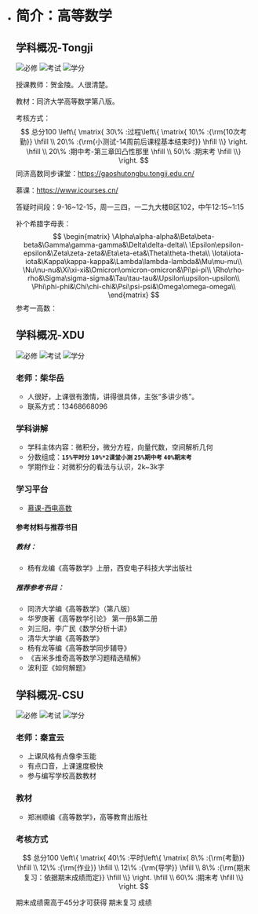 - # 简介：高等数学


  ## 学科概况-Tongji

  ![必修](https://img.shields.io/badge/%E5%BF%85%E4%BF%AE-red) ![考试](https://img.shields.io/badge/%E8%80%83%E8%AF%95-gold) ![学分](https://img.shields.io/badge/%E5%AD%A6%E5%88%86-5.0-white)

  授课教师：贺金陵。人很清楚。

  教材：同济大学高等数学第八版。

  考核方式：
  $$
  总分100 \left\{ \matrix{
    30\% :过程\left\{ \matrix{
    10\% :{\rm{10次考勤}} \hfill \\ 
    20\% :{\rm{小测试-14周前后课程基本结束时}} \hfill \\}  \right. \hfill \\ 
    20\% :期中考-第三章凹凸性那里 \hfill \\ 
    50\% :期末考 \hfill \\}  \right.
  $$
  同济高数同步课堂：https://gaoshutongbu.tongji.edu.cn/

  慕课：https://www.icourses.cn/

  答疑时间段：9-16~12-15，周一三四，一二九大楼B区102，中午12:15~1:15

  补个希腊字母表：
  $$
  \begin{matrix}
    \Alpha\alpha-alpha&\Beta\beta-beta&\Gamma\gamma-gamma&\Delta\delta-delta\\
    \Epsilon\epsilon-epsilon&\Zeta\zeta-zeta&\Eta\eta-eta&\Theta\theta-theta\\
    \Iota\iota-iota&\Kappa\kappa-kappa&\Lambda\lambda-lambda&\Mu\mu-mu\\
    \Nu\nu-nu&\Xi\xi-xi&\Omicron\omicron-omicron&\Pi\pi-pi\\
    \Rho\rho-rho&\Sigma\sigma-sigma&\Tau\tau-tau&\Upsilon\upsilon-upsilon\\
    \Phi\phi-phi&\Chi\chi-chi&\Psi\psi-psi&\Omega\omega-omega\\
  \end{matrix}
  $$
  参考一高数：

  

  ## 学科概况-XDU

  ![必修](https://img.shields.io/badge/%E5%BF%85%E4%BF%AE-red) ![考试](https://img.shields.io/badge/%E8%80%83%E8%AF%95-gold) ![学分](https://img.shields.io/badge/%E5%AD%A6%E5%88%86-5.5-white)

  ### 老师：柴华岳

  - 人很好，上课很有激情，讲得很具体，主张“多讲少练”。
  - 联系方式：13468668096

  ### 学科讲解

  - 学科主体内容：微积分，微分方程，向量代数，空间解析几何
  - 分数组成：**`15%平时分` `10%*2课堂小测` `25%期中考` `40%期末考`**
  - 学期作业：对微积分的看法与认识，2k~3k字

  ### 学习平台

  - [慕课-西电高数](https://www.icourses.cn/sCourse/course_6645.html)

  #### 参考材料与推荐书目

  ##### 教材：

  - 杨有龙编《高等数学》上册，西安电子科技大学出版社

  ##### 推荐参考书目：

  - 同济大学编《高等数学》（第八版）
  - 华罗庚著《高等数学引论》 第一册&第二册
  - 刘三阳，李广民《数学分析十讲》
  - 清华大学编《高等数学》
  - 杨有龙等编《高等数学同步辅导》
  - 《吉米多维奇高等数学习题精选精解》
  - 波利亚《如何解题》

  

  ## 学科概况-CSU

  ![必修](https://img.shields.io/badge/%E5%BF%85%E4%BF%AE-red) ![考试](https://img.shields.io/badge/%E8%80%83%E8%AF%95-gold) ![学分](https://img.shields.io/badge/%E5%AD%A6%E5%88%86-5.0-white)

  ### 老师：秦宣云

  - 上课风格有点像李玉能
  - 有点口音，上课速度极快
  - 参与编写学校高数教材

  ### 教材

  - 郑洲顺编《高等数学》，高等教育出版社

  ### 考核方式

  $$
  总分100 \left\{ \matrix{
    40\% :平时\left\{ \matrix{
    8\% :{\rm{考勤}} \hfill \\ 
    12\% :{\rm{作业}} \hfill \\
    12\% :{\rm{导学}} \hfill \\
    8\% :{\rm{期末复习：依据期末成绩而定}} \hfill \\}  \right. \hfill \\ 
    60\% :期末考 \hfill \\}  \right.
  $$

  期末成绩需高于45分才可获得 期末复习 成绩
